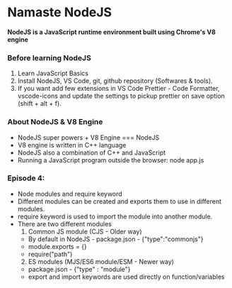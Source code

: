 # Namaste NodeJS

**NodeJS is a JavaScript runtime environment built using Chrome's V8 engine**

### Before learning NodeJS

1.  Learn JavaScript Basics
2.  Install NodeJS, VS Code, git, github repository (Softwares & tools).
3.  If you want add few extensions in VS Code Prettier - Code Formatter, vscode-icons and update the settings to pickup prettier on save option (shift + alt + f).

### About NodeJS & V8 Engine

- NodeJS super powers + V8 Engine === NodeJS
- V8 engine is written in C++ language
- NodeJS also a combination of C++ and JavaScript
- Running a JavaScript program outside the browser: node app.js

### Episode 4:

- Node modules and require keyword
- Different modules can be created and exports them to use in different modules.
- require keyword is used to import the module into another module.
- There are two different modules
  1.  Common JS module (CJS - Older way)
  - By default in NodeJS - package.json - {"type":"commonjs"}
  - module.exports = {}
  - require("path")
  2.  ES modules (MJS/ES6 module/ESM - Newer way)
  - package.json - {"type" : "module"}
  - export and import keywords are used directly on function/variables
